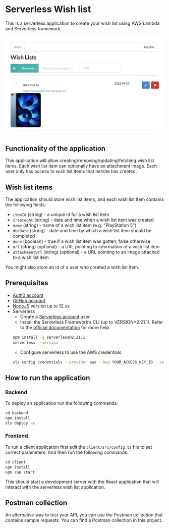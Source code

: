 # Serverless Wish list

This is a serverless application to create your wish list using AWS Lambda and Serverless framework.

![](image/wishlist_screen.png)

## Functionality of the application

This application will allow creating/removing/updating/fetching wish list items. Each wish list item can optionally have an attachment image. Each user only has access to wish list items that he/she has created.

## Wish list items

The application should store wish list items, and each wish list item contains the following fields:

- `itemId` (string) - a unique id for a wish list item
- `createdAt` (string) - date and time when a wish list item was created
- `name` (string) - name of a wish list item (e.g. "PlayStation 5")
- `dueDate` (string) - date and time by which a wish list item should be completed
- `done` (boolean) - true if a wish list item was gotten, false otherwise
- `url` (string) (optional) - a URL pointing to information of a wish list item
- `attachmentUrl` (string) (optional) - a URL pointing to an image attached to a wish list item

You might also store an id of a user who created a wish list item.

## Prerequisites

- <a href="https://manage.auth0.com/" target="_blank">Auth0 account</a>
- <a href="https://github.com" target="_blank">GitHub account</a>
- <a href="https://nodejs.org/en/download/package-manager/" target="_blank">NodeJS</a> version up to 12.xx
- Serverless
  - Create a <a href="https://dashboard.serverless.com/" target="_blank">Serverless account</a> user
  - Install the Serverless Framework’s CLI (up to VERSION=2.21.1). Refer to the <a href="https://www.serverless.com/framework/docs/getting-started/" target="_blank">official documentation</a> for more help.
  ```bash
  npm install -g serverless@2.21.1
  serverless --version
  ```
  - Configure serverless to use the AWS credentials
  ```bash
  sls config credentials --provider aws --key YOUR_ACCESS_KEY_ID --secret YOUR_SECRET_KEY --profile serverless
  ```

## How to run the application

### Backend

To deploy an application run the following commands:

```
cd backend
npm install
sls deploy -v
```

### Frontend

To run a client application first edit the `client/src/config.ts` file to set correct parameters. And then run the following commands:

```
cd client
npm install
npm run start
```

This should start a development server with the React application that will interact with the serverless wish list application.

## Postman collection

An alternative way to test your API, you can use the Postman collection that contains sample requests. You can find a Postman collection in this project.
